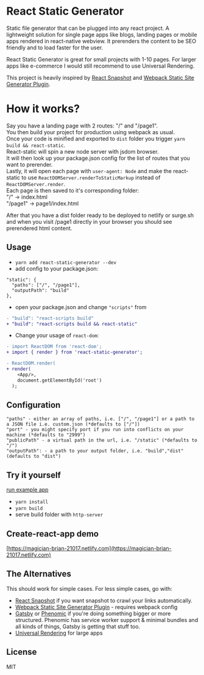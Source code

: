 # React Static Generator

Static file generator that can be plugged into any react project. 
A lightweight solution for single page apps like blogs, landing pages or mobile apps rendered in react-native webview. 
It prerenders the content to be SEO friendly and to load faster for the user. 

React Static Generator is great for small projects with 1-10 pages. For larger apps like e-commerce I would still recommend to use Universal Rendering. 

This project is heavily inspired by [React Snapshot](https://github.com/geelen/react-snapshot) and [Webpack Static Site Generator Plugin](https://github.com/markdalgleish/static-site-generator-webpack-plugin).

# How it works?

Say you have a landing page with 2 routes: "/" and "/page1".  
You then build your project for production using webpack as usual.  
Once your code is minified and exported to `dist` folder you trigger `yarn build && react-static`.  
React-static will spin a new node server with jsdom browser.  
It will then look up your package.json config for the list of routes that you want to prerender.  
Lastly, it will open each page with `user-agent: Node` and make the react-static to use `ReactDOMServer.renderToStaticMarkup` instead of `ReactDOMServer.render`.  
Each page is then saved to it's corresponding folder:  
"/" -> index.html  
"/page1" -> page1/index.html  

After that you have a dist folder ready to be deployed to netlify or surge.sh and when you visit /page1 directly in your browser you should see prerendered html content.

## Usage

- `yarn add react-static-generator --dev`
- add config to your package.json:
```
"static": {
  "paths": ["/", "/page1"], 
  "outputPath": "build"
},
```
- open your package.json and change `"scripts"` from
```diff
- "build": "react-scripts build"
+ "build": "react-scripts build && react-static"
```

- Change your usage of `react-dom`:
```diff
- import ReactDOM from 'react-dom';
+ import { render } from 'react-static-generator';

- ReactDOM.render(
+ render(
    <App/>,
    document.getElementById('root')
  );
```

## Configuration

```
"paths" - either an array of paths, i.e. ["/", "/page1"] or a path to a JSON file i.e. custom.json (*defaults to ["/"])
"port" - you might specify port if you run into conflicts on your machine (*defaults to "2999")
"publicPath" - a virtual path in the url, i.e. "/static" (*defaults to "/")
"outputPath": - a path to your output folder, i.e. "build","dist"(defaults to "dist")
```

## Try it yourself

[run example app](https://github.com/kzima/react-static/tree/master/example)
- `yarn install`
- `yarn build`
- serve build folder with `http-server`

## Create-react-app demo

[https://magician-brian-21017.netlify.com](https://magician-brian-21017.netlify.com)


## The Alternatives

This should work for simple cases. For less simple cases, go with:

- [React Snapshot](https://github.com/geelen/react-snapshot) if you want snapshot to crawl your links automatically.
- [Webpack Static Site Generator Plugin](https://github.com/markdalgleish/static-site-generator-webpack-plugin) - requires webpack config
- [Gatsby](https://github.com/gatsbyjs/gatsby) or [Phenomic](https://phenomic.io/) if you're doing something bigger or more structured. Phenomic has service worker support & minimal bundles and all kinds of things, Gatsby is getting that stuff too.
- [Universal Rendering](http://redux.js.org/docs/recipes/ServerRendering.html) for large apps

## License

MIT
